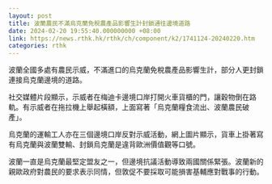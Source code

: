 ```yaml
---
layout: post
title: 波蘭農民不滿烏克蘭免稅農產品影響生計封鎖通往邊境道路
date: 2024-02-20 19:55:40.000000000 +08:00
link: https://news.rthk.hk/rthk/ch/component/k2/1741124-20240220.htm
categories: rthk
---
```


波蘭全國多處有農民示威，不滿進口的烏克蘭免稅農產品影響生計，部分人更封鎖連接烏克蘭邊境的道路。

社交媒體片段顯示，示威者在梅迪卡邊境口岸打開火車貨櫃的門，讓穀物倒在路軌。有示威者在拖拉機上舉起橫額，上面寫著「烏克蘭糧食流出、波蘭農民破產」。

烏克蘭的運輸工人亦在三個邊境口岸反對示威活動，網上圖片顯示，貨車上掛著寫有烏克蘭與波蘭雙輸、封鎖烏克蘭是違背歐洲價值觀等口號。

波蘭一直是烏克蘭最堅定盟友之一，但邊境抗議活動導致兩國關係緊張。波蘭新的親歐政府對農民的要求表示同情，但敦促不要採取可能損害基輔應對戰事的行動。
